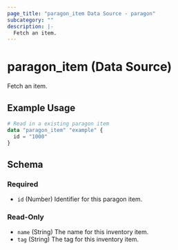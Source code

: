 ```yaml
---
page_title: "paragon_item Data Source - paragon"
subcategory: ""
description: |-
  Fetch an item.
---
```


# paragon_item (Data Source)

Fetch an item.

## Example Usage

```terraform
# Read in a existing paragon item
data "paragon_item" "example" {
  id = "1000"
}
```

<!-- schema generated by tfplugindocs -->
## Schema

### Required

- `id` (Number) Identifier for this paragon item.

### Read-Only

- `name` (String) The name for this inventory item.
- `tag` (String) The tag for this inventory item.
